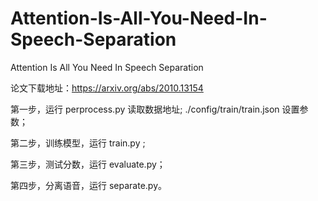 # Attention-Is-All-You-Need-In-Speech-Separation

Attention Is All You Need In Speech Separation

论文下载地址：https://arxiv.org/abs/2010.13154

第一步，运行 perprocess.py 读取数据地址; ./config/train/train.json 设置参数；
 
第二步，训练模型，运行 train.py ;

第三步，测试分数，运行 evaluate.py；

第四步，分离语音，运行 separate.py。
